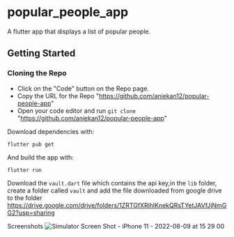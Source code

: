 # popular_people_app

A flutter app that displays a list of popular people.
## Getting Started
### Cloning the Repo
* Click on the "Code" button on the Repo page.
* Copy the URL for the Repo "https://github.com/aniekan12/popular-people-app"
* Open your code editor and run `git clone` "https://github.com/aniekan12/popular-people-app"


Download dependencies with:
```
flutter pub get
```
And build the app with:
```
flutter run
```

Download the ```vault.dart``` file which contains the api key,in the ```lib``` folder, create a folder called ```vault```
and add the file downloaded from google drive to the folder
https://drive.google.com/drive/folders/1ZRTGfXRihlKnekQRsTYetJAVfJjNmGG2?usp=sharing


Screenshots
![Simulator Screen Shot - iPhone 11 - 2022-08-09 at 15 29 00](https://user-images.githubusercontent.com/45481950/183675431-194d026e-5674-4794-b52f-9d5bd0b96643.png)
